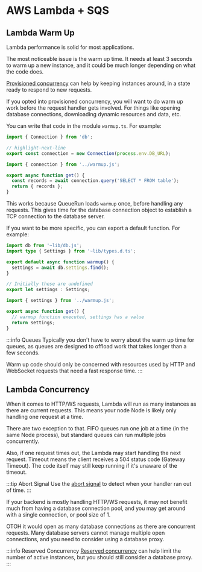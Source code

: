 # AWS Lambda + SQS

## Lambda Warm Up

Lambda performance is solid for most applications.

The most noticeable issue is the warm up time. It needs at least 3 seconds to warm up a new instance, and it could be much longer depending on what the code does.

[Provisioned concurrency](https://docs.aws.amazon.com/lambda/latest/dg/provisioned-concurrency.html) can help by keeping instances around, in a state ready to respond to new requests.

If you opted into provisioned concurrency, you will want to do warm up work before the request handler gets involved. For things like opening database connections, downloading dynamic resources and data, etc.

You can write that code in the module `warmup.ts`. For example:


```ts title=warmup.ts
import { Connection } from 'db';

// highlight-next-line
export const connection = new Connection(process.env.DB_URL);
```

```ts title=api/index.ts
import { connection } from '../warmup.js';

export async function get() {
  const records = await connection.query('SELECT * FROM table');
  return { records };
}
```

This works because QueueRun loads `warmup` once, before handling any requests. This gives time for the database connection object to establish a TCP connection to the database server.

If you want to be more specific, you can export a default function. For example:

```ts title=warmup.ts
import db from '~lib/db.js';
import type { Settings } from '~lib/types.d.ts';

export default async function warmup() {
  settings = await db.settings.find();
}

// Initially these are undefined
export let settings : Settings;
```

```ts title=api/index.ts
import { settings } from '../warmup.js';

export async function get() {
  // warmup function executed, settings has a value
  return settings;
}
```

:::info Queues
Typically you don't have to worry about the warm up time for queues, as queues are designed to offload work that takes longer than a few seconds.

Warm up code should only be concerned with resources used by HTTP and WebSocket requests that need a fast response time.
:::

## Lambda Concurrency

When it comes to HTTP/WS requests, Lambda will run as many instances as there are current requests. This means your node Node is likely only handling one request at a time.

There are two exception to that. FIFO queues run one job at a time (in the same Node process), but standard queues can run multiple jobs concurrently.

Also, if one request times out, the Lambda may start handling the next request. Timeout means the client receives a 504 status code (Gateway Timeout). The code itself may still keep running if it's unaware of the timeout.

:::tip Abort Signal
Use the [abort signal](https://developer.mozilla.org/en-US/docs/Web/API/AbortSignal) to detect when your handler ran out of time.
:::

If your backend is mostly handling HTTP/WS requests, it may not benefit much from having a database connection pool, and you may get around with a single connection, or pool size of 1.

OTOH it would open as many database connections as there are concurrent requests. Many database servers cannot manage multiple open connections, and you need to consider using a database proxy.

:::info Reserved Concurrency
[Reserved concurrency](https://docs.aws.amazon.com/lambda/latest/operatorguide/reserved-concurrency.html) can help limit the number of active instances, but you should still consider a database proxy.
:::

